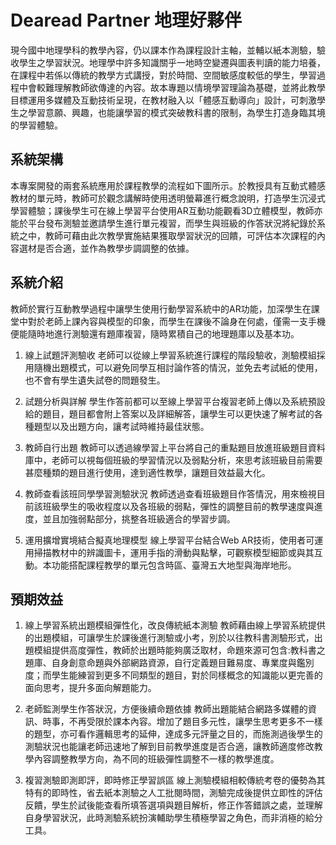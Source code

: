 # Dearead Partner 地理好夥伴

現今國中地理學科的教學內容，仍以課本作為課程設計主軸，並輔以紙本測驗，驗收學生之學習狀況。地理學中許多知識關乎一地時空變遷與圖表判讀的能力培養，在課程中若係以傳統的教學方式講授，對於時間、空間敏感度較低的學生，學習過程中會較難理解教師欲傳達的內容。故本專題以情境學習理論為基礎，並將此教學目標運用多媒體及互動技術呈現，在教材融入以「體感互動導向」設計，可刺激學生之學習意願、興趣，也能讓學習的模式突破教科書的限制，為學生打造身臨其境的學習體驗。

## 系統架構
本專案開發的兩套系統應用於課程教學的流程如下圖所示。於教授具有互動式體感教材的單元時，教師可於觀念講解時使用透明螢幕進行概念說明，打造學生沉浸式學習體驗；課後學生可在線上學習平台使用AR互動功能觀看3D立體模型，教師亦能於平台發布測驗並邀請學生進行單元複習，而學生與班級的作答狀況將紀錄於系統之中，教師可藉由此次教學實施結果獲取學習狀況的回饋，可評估本次課程的內容選材是否合適，並作為教學步調調整的依據。

## 系統介紹
教師於實行互動教學過程中讓學生使用行動學習系統中的AR功能，加深學生在課堂中對於老師上課內容與模型的印象，而學生在課後不論身在何處，僅需一支手機便能隨時地進行測驗還有題庫複習，隨時累積自己的地理題庫以及基本功。

1. 線上試題評測驗收
    老師可以從線上學習系統進行課程的階段驗收，測驗模組採用隨機出題模式，可以避免同學互相討論作答的情況，並免去考試紙的使用，也不會有學生遺失試卷的問題發生。

2. 試題分析與詳解
    學生作答前都可以至線上學習平台複習老師上傳以及系統預設給的題目，題目都會附上答案以及詳細解答，讓學生可以更快速了解考試的各種題型以及出題方向，讓考試時維持最佳狀態。

3. 教師自行出題
    教師可以透過線學習上平台將自己的重點題目放進班級題目資料庫中，老師可以視每個班級的學習情況以及弱點分析，來思考該班級目前需要甚麼種類的題目進行使用，達到適性教學，讓題目效益最大化。

4. 教師查看該班同學學習測驗狀況
    教師透過查看班級題目作答情況，用來檢視目前該班級學生的吸收程度以及各班級的弱點，彈性的調整目前的教學速度與進度，並且加強弱點部分，挑整各班級適合的學習步調。

5. 運用擴增實境結合擬真地理模型
    線上學習平台結合Web AR技術，使用者可運用掃描教材中的辨識圖卡，運用手指的滑動與點擊，可觀察模型細節或與其互動。本功能搭配課程教學的單元包含時區、臺灣五大地型與海岸地形。

## 預期效益
1. 線上學習系統出題模組彈性化，改良傳統紙本測驗
    教師藉由線上學習系統提供的出題模組，可讓學生於課後進行測驗或小考，別於以往教科書測驗形式，出題模組提供高度彈性，教師於出題時能夠廣泛取材，命題來源可包含:教科書之題庫、自身創意命題與外部網路資源，自行定義題目難易度、專業度與鑑別度；而學生能練習到更多不同類型的題目，對於同樣概念的知識能以更完善的面向思考，提升多面向解題能力。

2.  老師監測學生作答狀況，方便後續命題依據
    教師出題能結合網路多媒體的資訊、時事，不再受限於課本內容。增加了題目多元性，讓學生思考更多不一樣的題型，亦可看作邏輯思考的延伸，達成多元評量之目的，而施測過後學生的測驗狀況也能讓老師迅速地了解到目前教學進度是否合適，讓教師適度修改教學內容調整教學方向，為不同的班級彈性調整不一樣的教學進度。
    
3. 複習測驗即測即評，即時修正學習誤區
    線上測驗模組相較傳統考卷的優勢為其特有的即時性，省去紙本測驗之人工批閱時間，測驗完成後提供立即性的評估反饋，學生於試後能查看所填答選項與題目解析，修正作答錯誤之處，並理解自身學習狀況，此時測驗系統扮演輔助學生積極學習之角色，而非消極的給分工具。

